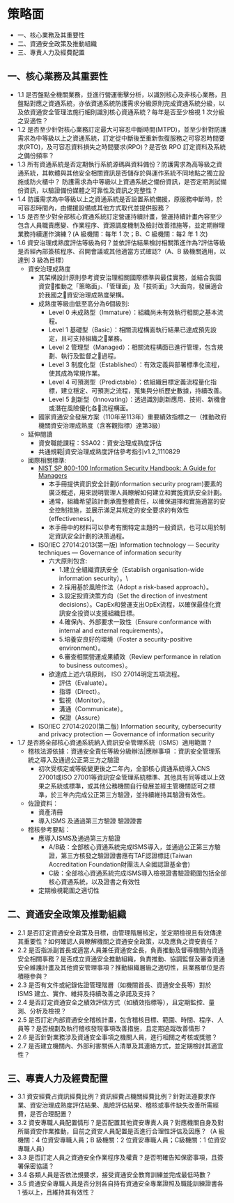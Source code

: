 # 策略面
- 一、核心業務及其重要性
- 二、資通安全政策及推動組織
- 三、專責人力及經費配置

## 一、核心業務及其重要性
- 1.1 是否盤點全機關業務，並進行營運衝擊分析，以識別核心及非核心業務，且盤點對應之資通系統，亦依資通系統防護需求分級原則完成資通系統分級，以及依資通安全管理法施行細則識別核心資通系統？每年是否至少檢視 1 次分級之妥適性？
- 1.2 是否至少針對核心業務訂定最大可容忍中斷時間(MTPD)，並至少針對防護需求為中等級以上之資通系統，訂定從中斷後至重新恢復服務之可容忍時間要求(RTO)，及可容忍資料損失之時間要求(RPO)？是否依 RPO 訂定資料及系統之備份頻率？
- 1.3 所有資通系統是否定期執行系統源碼與資料備份？防護需求為高等級之資通系統，其軟體與其他安全相關資訊是否儲存於與運作系統不同地點之獨立設施或防火櫃中？
防護需求為中等級以上資通系統之備份資訊，是否定期測試備份資訊，以驗證備份媒體之可靠性及資訊之完整性？
- 1.4 防護需求為中等級以上之資通系統是否設置系統備援，原服務中斷時，於可容忍時間內，由備援設備或其他方式取代並提供服務？
- 1.5 是否至少對全部核心資通系統訂定營運持續計畫，營運持續計畫內容至少包含人員職責應變、作業程序、資源調度機制及檢討改善措施等，並定期辦理業務持續運作演練？(A 級機關：每年 1 次；B、C 級機關：每2 年 1 次)
- 1.6 資安治理成熟度評估等級為何？並依評估結果檢討相關策進作為?評估等級是否經內部簽核程序、召開會議或其他適當方式確認?（A、B 級機關適用，以達到 3 級為目標）
  - 資安治理成熟度
    - 其架構設計原則參考資安治理相關國際標準與最佳實務，並結合我國資安推動之「策略面」、「管理面」及「技術面」3大面向，發展適合於我國之資安治理成熟度架構。
    - 成熟度等級由低至高分為6個級別:
      - Level 0 未成熟型（Immature）：組織尚未有效執行相關之基本流程。
      - Level 1 基礎型（Basic）：相關流程構面執行結果已達成預先設定，且可支持組織之業務。
      - Level 2 管理型（Managed）：相關流程構面已進行管理，包含規劃、執行及監督之過程。
      - Level 3 制度化型（Established）：有效定義與部署標準化流程，使其成為常規作業。
      - Level 4 可預測型（Predictable）：依組織目標定義流程量化指標，建立穩定、可預測之流程，蒐集與分析歷史數據，持續改善。
      - Level 5 創新型（Innovating）：透過識別創新應用、技術、新機會或潛在風險優化各流程構面。
    - 國家資通安全發展方案（110年至113年）重要績效指標之一（推動政府機關資安治理成熟度（含客觀指標）達第3級）
  - 延伸閱讀
    - 資安職能課程：SSA02：資安治理成熟度評估 
    - 共通規範|資安治理成熟度評估參考指引v1.2_1110829
  - 國際相關標準:
    - [NIST SP 800-100 Information Security Handbook: A Guide for Managers](https://csrc.nist.gov/pubs/sp/800/100/upd1/final)
      - 本手冊提供資訊安全計劃(information security program)要素的廣泛概述，用來説明管理人員瞭解如何建立和實施資訊安全計劃。
      - 通常，組織希望該計劃承擔整體責任，以確保選擇和實施適當的安全控制措施，並展示滿足其規定的安全要求的有效性(effectiveness)。
      - 本手冊中的材料可以參考有關特定主題的一般資訊，也可以用於制定資訊安全計劃的決策過程。
    - ISO/IEC 27014:2013(第一版) Information technology — Security techniques — Governance of information security
      - 六大原則包含:
        - 1.建立全組織資訊安全（Establish organisation-wide information security）。\
        - 2.採用基於風險作法（Adopt a risk-based approach）。
        - 3.設定投資決策方向（Set the direction of investment decisions）。CapEx和營運支出OpEx流程，以確保最佳化資訊安全投資以支援組織目標。
        - 4.確保內、外部要求一致性（Ensure conformance with internal and external requirements）。
        - 5.培養安良好的環境（Foster a security-positive environment）。
        - 6.審查相關營運成果績效（Review performance in relation to business outcomes）。 
      - 欲達成上述六項原則， ISO 27014明定五項流程。
        - 評估（Evaluate）。
        - 指導（Direct）。
        - 監視（Monitor）。
        - 溝通（Communicate）。
        - 保證（Assure）
    - ISO/IEC 27014:2020(第二版) Information security, cybersecurity and privacy protection — Governance of information security 
- 1.7 是否將全部核心資通系統納入資訊安全管理系統（ISMS）適用範圍？
  - 稽核法源依據：資通安全責任等級分級辦法|應辦事項 ：資訊安全管理系統之導入及通過公正第三方之驗證
    - 初次受核定或等級變更後之二年內，全部核心資通系統導入CNS 27001或ISO 27001等資訊安全管理系統標準、其他具有同等或以上效果之系統或標準，或其他公務機關自行發展並經主管機關認可之標準，於三年內完成公正第三方驗證，並持續維持其驗證有效性。
  - 佐證資料：
    - 資產清冊
    - 導入ISMS 及通過第三方驗證 驗證證書
  - 稽核參考要點：
    - 應導入ISMS及通過第三方驗證
      - A/B級：全部核心資通系統完成ISMS導入，並通過公正第三方驗證，第三方核發之驗證證書應有TAF認證標誌(Taiwan Accreditation Foundation財團法人全國認證基金會)
      - C級：全部核心資通系統完成ISMS導入檢視證書驗證範圍包括全部核心資通系統，以及證書之有效性
     - 定期檢視範圍之適切性

## 二、資通安全政策及推動組織
- 2.1 是否訂定資通安全政策及目標，由管理階層核定，並定期檢視且有效傳達其重要性？如何確認人員瞭解機關之資通安全政策，以及應負之資安責任？
- 2.2 是否指派副首長或適當人員兼任資通安全長，負責推動及督導機關內資通安全相關事務？是否成立資通安全推動組織，負責推動、協調監督及審查資通安全維護計畫及其他資安管理事項？推動組織層級之適切性，且業務單位是否積極參與？
- 2.3 是否有文件或紀錄佐證管理階層（如機關首長、資通安全長等）對於 ISMS 建立、實作、維持及持續改善之承諾及支持？
- 2.4 是否訂定資通安全之績效評估方式（如績效指標等），且定期監控、量測、分析及檢視？
- 2.5 是否訂定內部資通安全稽核計畫，包含稽核目標、範圍、時間、程序、人員等？是否規劃及執行稽核發現事項改善措施，且定期追蹤改善情形？
- 2.6 是否針對業務涉及資通安全事項之機關人員，進行相關之考核或獎懲？
- 2.7 是否建立機關內、外部利害關係人清單及其連絡方式，並定期檢討其適宜性？

## 三、專責人力及經費配置
- 3.1 資安經費占資訊經費比例？資訊經費占機關經費比例？針對法遵要求作業、資安治理成熟度評估結果、風險評估結果、稽核或事件缺失改善所需經費，是否合理配置？
- 3.2 資安專職人員配置情形？是否配置其他資安專責人員？對應機關自身及對所屬資安作業推動，目前之資安人員配置是否進行合理性評估及因應？（A 級機關：4 位資安專職人員；B 級機關：2 位資安專職人員；C級機關：1 位資安專職人員）
- 3.3 是否訂定人員之資通安全作業程序及權責？是否明確告知保密事項，且簽署保密協議？
- 3.4 各類人員是否依法規要求，接受資通安全教育訓練並完成最低時數？
- 3.5 資通安全專職人員是否分別各自持有資通安全專業證照及職能訓練證書各 1 張以上，且維持其有效性？
